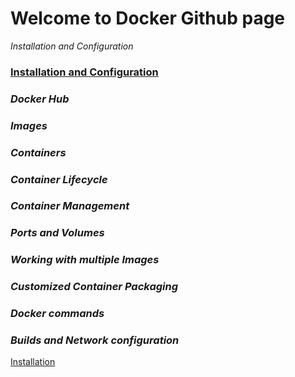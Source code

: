 # Welcome to Docker Github page 
<i>Installation and Configuration</i>
### **[Installation and Configuration](InstallationandConfiguration.md)**
### *Docker Hub*
### *Images*
### *Containers*
### *Container Lifecycle*
### *Container Management* 
### *Ports and Volumes*
### *Working with multiple Images*
### *Customized Container Packaging*
### *Docker commands*
### *Builds and Network configuration*

<p><a href="test.html">Installation </a></p>
